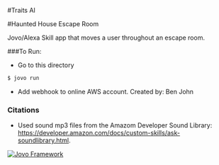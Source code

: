 #Traits AI

#Haunted House Escape Room

Jovo/Alexa Skill app that moves a user throughout an escape room.

###To Run:
* Go to this directory
```sh
$ jovo run
```
* Add webhook to online AWS account.
Created by: Ben John

### Citations
* Used sound mp3 files from the Amazom Developer Sound Library: https://developer.amazon.com/docs/custom-skills/ask-soundlibrary.html.

[![Jovo Framework](https://www.jovo.tech/img/github-logo.png)](https://www.jovo.tech)